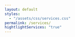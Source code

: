 ```yaml
---
layout: default
styles:
  - "/assets/css/services.css"
permalink: /services/
hightlightServices: "true"
---
```

<style>
    .imageCollection {
        display: flex;
        width: 100pt;
        margin: 0 auto;
    }

    @media (max-width: 1023px) {
        .wrapper {
            padding-left: 14pt;
            padding-right: 30svw;
            grid-template-columns: 1fr;
        }
    }

    @media (max-width: 787px) {
        .wrapper {
            padding-right: 14pt;
        }
    }
</style>
<div class="content">
    <div class="hideWhenSmallScreen">
        <div id="Banner" class="section" style="padding-top: 92pt; padding-bottom: 23pt;">
            <div class="wrapper">
                <div class="item" style="background-color: #f9f9f9;"></div>
                <div class="item" style="background-color: #f9f9f9;"></div>
                <div class="item" style="background-color: #f9f9f9;"></div>
            </div>
        </div>
    </div>
    <div id="PhaseOne" class="section wrapper">
        <div class="hideWhenSmallScreen">
            <div class="imageCollection" style="flex-direction: column-reverse; height: 100%;">
                <img src="{{ site.baseurl }}/assets/images/services/process/02.svg">
                <img src="{{ site.baseurl }}/assets/images/services/process/single_arrow.svg">
                <img src="{{ site.baseurl }}/assets/images/services/process/01.svg">
            </div>
        </div>
        <div style="display: flex; flex-direction: column;">
            <div style="display: flex; flex-direction: column;">
                <h1>Phase One</h1>
                <div style="width: 35pt; height: 6pt; margin-top: -16pt; margin-bottom: 30pt; background-color: var(--phase-one-color);"></div>
            </div>
            <h3>Discovery</h3>
            <p>During the initial discovery phase, we gather and analyze a wide range of data. This includes understanding the client's requirements, their unique brand identity, the needs of their target audience, as well as the latest market trends and competition.</p>
            <p>Through research, observation, and user empathy, we identify patterns, pain points, and opportunities. In collaboration with the client, we define opportunities and establish clear goals for the project. This phase establishes a strong foundation for a purposeful design process.</p>
            <h3>Ideation</h3>
            <p>Using the knowledge from the Discovery phase, we generate ideas, explore concepts, and address problems through sketching, brainstorming, and creating prototypes.</p>
        </div>
    </div>
    <div id="PhaseTwo" class="section wrapper">
        <div class="hideWhenSmallScreen">
            <div class="imageCollection" style="flex-direction: column; justify-content: center;">
                <img src="{{ site.baseurl }}/assets/images/services/process/double_arrow.svg">
                <img src="{{ site.baseurl }}/assets/images/services/process/03.svg">
                <img src="{{ site.baseurl }}/assets/images/services/process/double_arrow.svg">
                <img src="{{ site.baseurl }}/assets/images/services/process/04.svg">
                <img src="{{ site.baseurl }}/assets/images/services/process/double_arrow.svg">
                <img src="{{ site.baseurl }}/assets/images/services/process/05.svg">
            </div>
        </div>
        <div style="display: flex; flex-direction: column;">
            <div style="display: flex; flex-direction: column;">
                <h1>Phase Two</h1>
                <div style="width: 35pt; height: 6pt; margin-top: -16pt; margin-bottom: 30pt; background-color: var(--phase-two-color);"></div>
            </div>
            <h3>Conceptualize</h3>
            <p>Next, we create 3D models of the selected ideas from the previous phase, for more precise visualization and further design exploration. Prototyping can involve various methods such as 3D printing, laser cutting, or handcrafting.</p>
            <h3>Test</h3>
            <p>Prototypes are tested to validate the design. This iterative process helps identify any potential issues and allows us to make improvements and refinements to ensure the final design meets the requirements for functionality and user satisfaction.</p>
            <h3>Design</h3>
            <p>Detailed and precise 3D CAD model, ensuring the design is both elegant and user-friendly. This CAD model will then be handed over to the engineering team for further development and implementation.</p>
            <p>In addition, we generate photo realistic renderings that present the product's colors, materials, and finishes. To effectively communicate design specifications to manufacturers and other stakeholders, we create a comprehensive document known as a "tech-pack".</p>
        </div>
    </div>
    <div id="PhaseThree" class="section wrapper">
        <div class="hideWhenSmallScreen">
            <div class="imageCollection" style="flex-direction: column;">
                <img src="{{ site.baseurl }}/assets/images/services/process/double_arrow.svg">
                <img src="{{ site.baseurl }}/assets/images/services/process/06.svg">
                <img src="{{ site.baseurl }}/assets/images/services/process/single_arrow.svg">
                <img src="{{ site.baseurl }}/assets/images/services/process/07.svg">
            </div>
        </div>
        <div style="display: flex; flex-direction: column;">
            <div style="display: flex; flex-direction: column;">
                <h1>Phase Three</h1>
                <div style="width: 35pt; height: 6pt; margin-top: -16pt; margin-bottom: 30pt; background-color: var(--phase-three-color);"></div>
            </div>
            <h3>Collaborate</h3>
            <p>Design for manufacturing (DFM) is a collaborative phase that involves industrial designers and engineers. Industrial designers focus on creating visually appealing and user-friendly designs, while engineers bring their technical expertise in manufacturing processes.</p>
            <p>This collaboration is essential to ensure that the original design intent is preserved to achieve a final design that is both functional and aesthetically pleasing, while also being feasible and cost-effective to manufacture.</p>
            <h3>Support</h3>
            <p>We remain involved throughout the process, verifying the intended design until the product is shipped. This may include tasks such as production supervision and quality inspection to ensure that the manufactured products meet the required design standards and specifications.</p>
        </div>
    </div>
    <div id="spacer" class="section" style="height: 70.8pt;"></div>
</div>
